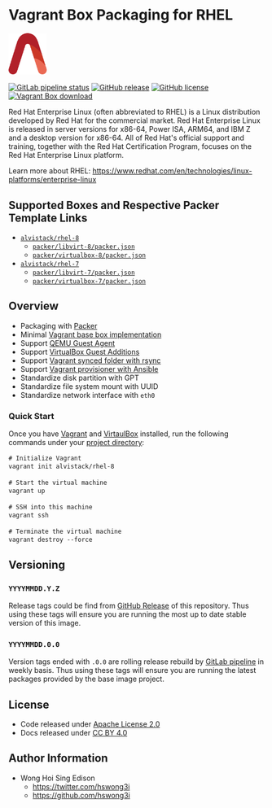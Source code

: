 # Vagrant Box Packaging for RHEL

<img src="/alvistack.svg" width="75" alt="AlviStack">

[![GitLab pipeline status](https://img.shields.io/gitlab/pipeline/alvistack/vagrant-rhel/master)](https://gitlab.com/alvistack/vagrant-rhel/-/pipelines)
[![GitHub release](https://img.shields.io/github/release/alvistack/vagrant-rhel.svg)](https://github.com/alvistack/vagrant-rhel/releases)
[![GitHub license](https://img.shields.io/github/license/alvistack/vagrant-rhel.svg)](https://github.com/alvistack/vagrant-rhel/blob/master/LICENSE)
[![Vagrant Box download](https://img.shields.io/badge/dynamic/json?label=alvistack%2Frhel-8&query=%24.boxes%5B%3A1%5D.downloads&url=https%3A%2F%2Fapp.vagrantup.com%2Fapi%2Fv1%2Fsearch%3Fq%3Dalvistack%2Frhel-8)](https://app.vagrantup.com/alvistack/boxes/rhel-8)

Red Hat Enterprise Linux (often abbreviated to RHEL) is a Linux distribution developed by Red Hat for the commercial market. Red Hat Enterprise Linux is released in server versions for x86-64, Power ISA, ARM64, and IBM Z and a desktop version for x86-64. All of Red Hat's official support and training, together with the Red Hat Certification Program, focuses on the Red Hat Enterprise Linux platform.

Learn more about RHEL: <https://www.redhat.com/en/technologies/linux-platforms/enterprise-linux>

## Supported Boxes and Respective Packer Template Links

  - [`alvistack/rhel-8`](https://app.vagrantup.com/alvistack/boxes/rhel-8)
      - [`packer/libvirt-8/packer.json`](https://github.com/alvistack/vagrant-rhel/blob/master/packer/libvirt-8/packer.json)
      - [`packer/virtualbox-8/packer.json`](https://github.com/alvistack/vagrant-rhel/blob/master/packer/virtualbox-8/packer.json)
  - [`alvistack/rhel-7`](https://app.vagrantup.com/alvistack/boxes/rhel-7)
      - [`packer/libvirt-7/packer.json`](https://github.com/alvistack/vagrant-rhel/blob/master/packer/libvirt-7/packer.json)
      - [`packer/virtualbox-7/packer.json`](https://github.com/alvistack/vagrant-rhel/blob/master/packer/virtualbox-7/packer.json)

## Overview

  - Packaging with [Packer](https://www.packer.io/)
  - Minimal [Vagrant base box implementation](https://www.vagrantup.com/docs/boxes/base)
  - Support [QEMU Guest Agent](https://wiki.qemu.org/Features/GuestAgent)
  - Support [VirtualBox Guest Additions](https://www.virtualbox.org/manual/ch04.html)
  - Support [Vagrant synced folder with rsync](https://www.vagrantup.com/docs/synced-folders/rsync)
  - Support [Vagrant provisioner with Ansible](https://www.vagrantup.com/docs/provisioning/ansible)
  - Standardize disk partition with GPT
  - Standardize file system mount with UUID
  - Standardize network interface with `eth0`

### Quick Start

Once you have [Vagrant](https://www.vagrantup.com/docs/installation) and [VirtaulBox](https://www.virtualbox.org/) installed, run the following commands under your [project directory](https://learn.hashicorp.com/tutorials/vagrant/getting-started-project-setup?in=vagrant/getting-started):

    # Initialize Vagrant
    vagrant init alvistack/rhel-8
    
    # Start the virtual machine
    vagrant up
    
    # SSH into this machine
    vagrant ssh
    
    # Terminate the virtual machine
    vagrant destroy --force

## Versioning

### `YYYYMMDD.Y.Z`

Release tags could be find from [GitHub Release](https://github.com/alvistack/vagrant-rhel/releases) of this repository. Thus using these tags will ensure you are running the most up to date stable version of this image.

### `YYYYMMDD.0.0`

Version tags ended with `.0.0` are rolling release rebuild by [GitLab pipeline](https://gitlab.com/alvistack/vagrant-rhel/-/pipelines) in weekly basis. Thus using these tags will ensure you are running the latest packages provided by the base image project.

## License

  - Code released under [Apache License 2.0](LICENSE)
  - Docs released under [CC BY 4.0](http://creativecommons.org/licenses/by/4.0/)

## Author Information

  - Wong Hoi Sing Edison
      - <https://twitter.com/hswong3i>
      - <https://github.com/hswong3i>
